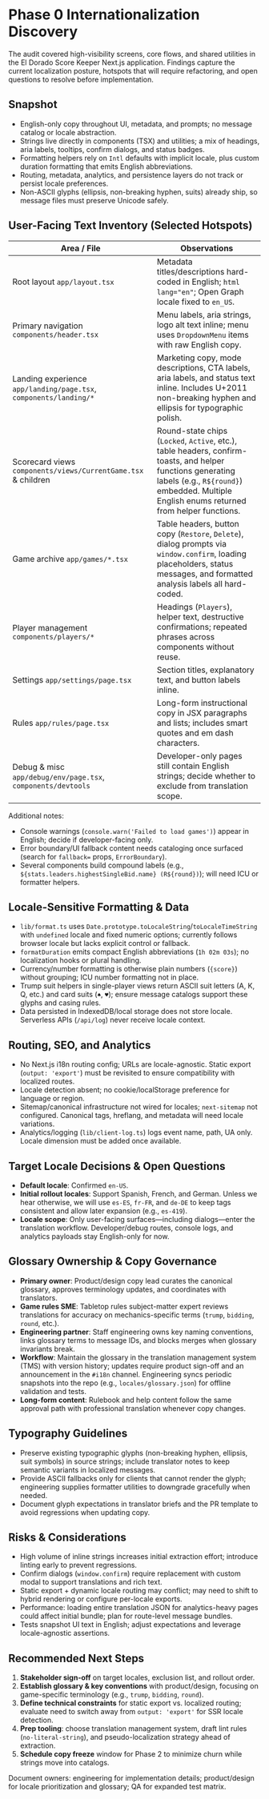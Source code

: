 # Phase 0 Internationalization Discovery

The audit covered high-visibility screens, core flows, and shared utilities in the El Dorado Score Keeper Next.js application. Findings capture the current localization posture, hotspots that will require refactoring, and open questions to resolve before implementation.

## Snapshot

- English-only copy throughout UI, metadata, and prompts; no message catalog or locale abstraction.
- Strings live directly in components (TSX) and utilities; a mix of headings, aria labels, tooltips, confirm dialogs, and status badges.
- Formatting helpers rely on `Intl` defaults with implicit locale, plus custom duration formatting that emits English abbreviations.
- Routing, metadata, analytics, and persistence layers do not track or persist locale preferences.
- Non-ASCII glyphs (ellipsis, non-breaking hyphen, suits) already ship, so message files must preserve Unicode safely.

## User-Facing Text Inventory (Selected Hotspots)

| Area / File                                                       | Observations                                                                                                                                                                                             |
| ----------------------------------------------------------------- | -------------------------------------------------------------------------------------------------------------------------------------------------------------------------------------------------------- |
| Root layout `app/layout.tsx`                                      | Metadata titles/descriptions hard-coded in English; `html lang="en"`; Open Graph locale fixed to `en_US`.                                                                                                |
| Primary navigation `components/header.tsx`                        | Menu labels, aria strings, logo alt text inline; menu uses `DropdownMenu` items with raw English copy.                                                                                                   |
| Landing experience `app/landing/page.tsx`, `components/landing/*` | Marketing copy, mode descriptions, CTA labels, aria labels, and status text inline. Includes U+2011 non-breaking hyphen and ellipsis for typographic polish.                                             |
| Scorecard views `components/views/CurrentGame.tsx` & children     | Round-state chips (`Locked`, `Active`, etc.), table headers, confirm-toasts, and helper functions generating labels (e.g., `R${round}`) embedded. Multiple English enums returned from helper functions. |
| Game archive `app/games/*.tsx`                                    | Table headers, button copy (`Restore`, `Delete`), dialog prompts via `window.confirm`, loading placeholders, status messages, and formatted analysis labels all hard-coded.                              |
| Player management `components/players/*`                          | Headings (`Players`), helper text, destructive confirmations; repeated phrases across components without reuse.                                                                                          |
| Settings `app/settings/page.tsx`                                  | Section titles, explanatory text, and button labels inline.                                                                                                                                              |
| Rules `app/rules/page.tsx`                                        | Long-form instructional copy in JSX paragraphs and lists; includes smart quotes and em dash characters.                                                                                                  |
| Debug & misc `app/debug/env/page.tsx`, `components/devtools`      | Developer-only pages still contain English strings; decide whether to exclude from translation scope.                                                                                                    |

Additional notes:

- Console warnings (`console.warn('Failed to load games')`) appear in English; decide if developer-facing only.
- Error boundary/UI fallback content needs cataloging once surfaced (search for `fallback=` props, `ErrorBoundary`).
- Several components build compound labels (e.g., `${stats.leaders.highestSingleBid.name} (R${round})`); will need ICU or formatter helpers.

## Locale-Sensitive Formatting & Data

- `lib/format.ts` uses `Date.prototype.toLocaleString`/`toLocaleTimeString` with `undefined` locale and fixed numeric options; currently follows browser locale but lacks explicit control or fallback.
- `formatDuration` emits compact English abbreviations (`1h 02m 03s`); no localization hooks or plural handling.
- Currency/number formatting is otherwise plain numbers (`{score}`) without grouping; ICU number formatting not in place.
- Trump suit helpers in single-player views return ASCII suit letters (A, K, Q, etc.) and card suits (`♠`, `♥`); ensure message catalogs support these glyphs and casing rules.
- Data persisted in IndexedDB/local storage does not store locale. Serverless APIs (`/api/log`) never receive locale context.

## Routing, SEO, and Analytics

- No Next.js i18n routing config; URLs are locale-agnostic. Static export (`output: 'export'`) must be revisited to ensure compatibility with localized routes.
- Locale detection absent; no cookie/localStorage preference for language or region.
- Sitemap/canonical infrastructure not wired for locales; `next-sitemap` not configured. Canonical tags, hreflang, and metadata will need locale variations.
- Analytics/logging (`lib/client-log.ts`) logs event name, path, UA only. Locale dimension must be added once available.

## Target Locale Decisions & Open Questions

- **Default locale**: Confirmed `en-US`.
- **Initial rollout locales**: Support Spanish, French, and German. Unless we hear otherwise, we will use `es-ES`, `fr-FR`, and `de-DE` to keep tags consistent and allow later expansion (e.g., `es-419`).
- **Locale scope**: Only user-facing surfaces—including dialogs—enter the translation workflow. Developer/debug routes, console logs, and analytics payloads stay English-only for now.

## Glossary Ownership & Copy Governance

- **Primary owner**: Product/design copy lead curates the canonical glossary, approves terminology updates, and coordinates with translators.
- **Game rules SME**: Tabletop rules subject-matter expert reviews translations for accuracy on mechanics-specific terms (`trump`, `bidding`, `round`, etc.).
- **Engineering partner**: Staff engineering owns key naming conventions, links glossary terms to message IDs, and blocks merges when glossary invariants break.
- **Workflow**: Maintain the glossary in the translation management system (TMS) with version history; updates require product sign-off and an announcement in the `#i18n` channel. Engineering syncs periodic snapshots into the repo (e.g., `locales/glossary.json`) for offline validation and tests.
- **Long-form content**: Rulebook and help content follow the same approval path with professional translation whenever copy changes.

## Typography Guidelines

- Preserve existing typographic glyphs (non-breaking hyphen, ellipsis, suit symbols) in source strings; include translator notes to keep semantic variants in localized messages.
- Provide ASCII fallbacks only for clients that cannot render the glyph; engineering supplies formatter utilities to downgrade gracefully when needed.
- Document glyph expectations in translator briefs and the PR template to avoid regressions when updating copy.

## Risks & Considerations

- High volume of inline strings increases initial extraction effort; introduce linting early to prevent regressions.
- Confirm dialogs (`window.confirm`) require replacement with custom modal to support translations and rich text.
- Static export + dynamic locale routing may conflict; may need to shift to hybrid rendering or configure per-locale exports.
- Performance: loading entire translation JSON for analytics-heavy pages could affect initial bundle; plan for route-level message bundles.
- Tests snapshot UI text in English; adjust expectations and leverage locale-agnostic assertions.

## Recommended Next Steps

1. **Stakeholder sign-off** on target locales, exclusion list, and rollout order.
2. **Establish glossary & key conventions** with product/design, focusing on game-specific terminology (e.g., `trump`, `bidding`, `round`).
3. **Define technical constraints** for static export vs. localized routing; evaluate need to switch away from `output: 'export'` for SSR locale detection.
4. **Prep tooling**: choose translation management system, draft lint rules (`no-literal-string`), and pseudo-localization strategy ahead of extraction.
5. **Schedule copy freeze** window for Phase 2 to minimize churn while strings move into catalogs.

Document owners: engineering for implementation details; product/design for locale prioritization and glossary; QA for expanded test matrix.
